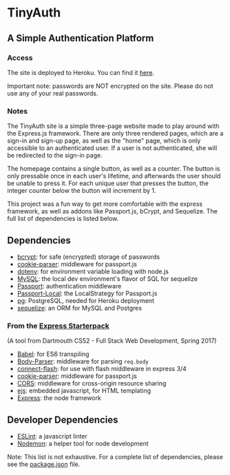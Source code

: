 # TinyAuth
## A Simple Authentication Platform

### Access
The site is deployed to Heroku. You can find it [here](https://thawing-hollows-14330.herokuapp.com/).

Important note: passwords are NOT encrypted on the site. Please do not use any of your real passwords.

### Notes

The TinyAuth site is a simple three-page website made to play around with the Express.js framework. There are only three rendered pages, which are a sign-in and sign-up page, as well as the "home" page, which is only accessible to an authenticated user. If a user is not authenticated, she will be redirected to the sign-in page.

The homepage contains a single button, as well as a counter. The button is only pressable once in each user's lifetime, and afterwards the user should be unable to press it. For each unique user that presses the button, the integer counter below the button will increment by 1.

This project was a fun way to get more comfortable with the express framework, as well as addons like Passport.js, bCrypt, and Sequelize. The full list of dependencies is listed below.

## Dependencies

- [bcrypt](https://github.com/kelektiv/node.bcrypt.js/): for safe (encrypted) storage of passwords
- [cookie-parser](https://github.com/expressjs/cookie-parser): middleware for passport.js
- [dotenv](https://github.com/motdotla/dotenv): for environment variable loading with node.js
- [MySQL](https://www.mysql.com/): the local dev environment's flavor of SQL for sequelize
- [Passport](http://passportjs.org/): authentication middleware
- [Passport-Local](https://github.com/jaredhanson/passport-local): the LocalStrategy for Passport.js
- [pg](https://github.com/go-pg/pg): PostgreSQL, needed for Heroku deployment
- [sequelize](https://github.com/sequelize/sequelize): an ORM for MySQL and Postgres

### From the [Express Starterpack](https://github.com/dartmouth-cs52/express-babel-starter)
(A tool from Dartmouth CS52 - Full Stack Web Development, Spring 2017)
- [Babel](https://babeljs.io/): for ES6 transpiling
- [Body-Parser](https://github.com/expressjs/body-parser): middleware for parsing `req.body`
- [connect-flash](https://github.com/jaredhanson/connect-flash): for use with flash middleware in express 3/4
- [cookie-parser](https://github.com/expressjs/cookie-parser): middleware for passport.js
- [CORS](https://github.com/expressjs/cors): middleware for cross-origin resource sharing
- [ejs](https://github.com/tj/ejs): embedded javascript, for HTML templating
- [Express](https://expressjs.com/): the node framework

## Developer Dependencies
- [ESLint](https://eslint.org/): a javascript linter
- [Nodemon](https://github.com/remy/nodemon): a helper tool for node development

Note: This list is not exhaustive. For a complete list of dependencies, please see the [package.json](./package.json) file.
